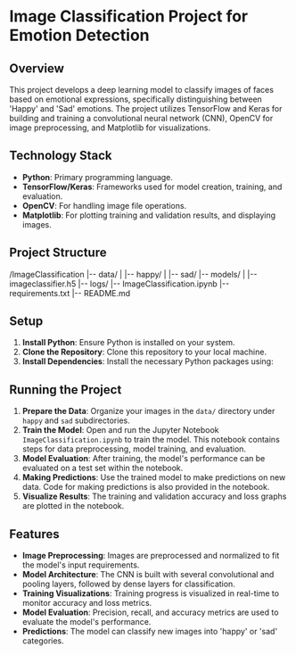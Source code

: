 # Image Classification Project for Emotion Detection

## Overview
This project develops a deep learning model to classify images of faces based on emotional expressions, specifically distinguishing between 'Happy' and 'Sad' emotions. The project utilizes TensorFlow and Keras for building and training a convolutional neural network (CNN), OpenCV for image preprocessing, and Matplotlib for visualizations.

## Technology Stack
- **Python**: Primary programming language.
- **TensorFlow/Keras**: Frameworks used for model creation, training, and evaluation.
- **OpenCV**: For handling image file operations.
- **Matplotlib**: For plotting training and validation results, and displaying images.

## Project Structure
/ImageClassification
|-- data/
|   |-- happy/
|   |-- sad/
|-- models/
|   |-- imageclassifier.h5
|-- logs/
|-- ImageClassification.ipynb
|-- requirements.txt
|-- README.md

## Setup
1. **Install Python**: Ensure Python is installed on your system.
2. **Clone the Repository**: Clone this repository to your local machine.
3. **Install Dependencies**: Install the necessary Python packages using:


## Running the Project
1. **Prepare the Data**: Organize your images in the `data/` directory under `happy` and `sad` subdirectories.
2. **Train the Model**: Open and run the Jupyter Notebook `ImageClassification.ipynb` to train the model. This notebook contains steps for data preprocessing, model training, and evaluation.
3. **Model Evaluation**: After training, the model's performance can be evaluated on a test set within the notebook.
4. **Making Predictions**: Use the trained model to make predictions on new data. Code for making predictions is also provided in the notebook.
5. **Visualize Results**: The training and validation accuracy and loss graphs are plotted in the notebook.

## Features
- **Image Preprocessing**: Images are preprocessed and normalized to fit the model's input requirements.
- **Model Architecture**: The CNN is built with several convolutional and pooling layers, followed by dense layers for classification.
- **Training Visualizations**: Training progress is visualized in real-time to monitor accuracy and loss metrics.
- **Model Evaluation**: Precision, recall, and accuracy metrics are used to evaluate the model's performance.
- **Predictions**: The model can classify new images into 'happy' or 'sad' categories.
